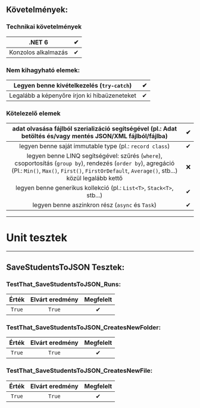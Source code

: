 ## Követelmények:

### Technikai követelmények
| .NET 6 | ✔
|:------:|:-:|
| Konzolos alkalmazás | ✔

### Nem kihagyható elemek:
| Legyen benne kivételkezelés (`try-catch`) | ✔
|-------------------------------------------|---|
| Legalább a képenyőre írjon ki hibaüzeneteket | ✔

### Kötelezelő elemek
| adat olvasása fájlból szerializáció segítségével (pl.: Adat betöltés és/vagy mentés JSON/XML fájlból/fájlba) | ✔
|:------------------------------------------------------------------------------------------------------------:|:-:|
| legyen benne saját immutable type (pl.: `record class`) | ✔
| legyen benne LINQ segítségével: szűrés (`where`), csoportosítás (`group by`), rendezés (`order by`), agregáció (Pl.: `Min()`, `Max()`, `First()`, `FirstOrDefault`, `Average()`, stb...) közül legalább kettő | ❌
| legyen benne generikus kollekció (pl.: `List<T>`, `Stack<T>`, stb...) | ✔
| legyen benne aszinkron rész (`async` és `Task`) | ✔ | ✔

---
# Unit tesztek
---
## SaveStudentsToJSON Tesztek:

### TestThat_SaveStudentsToJSON_Runs:
| Érték | Elvárt eredmény | Megfelelt
|:-----:|:---------------:|:-------:|
|`True`|`True`|✔|

### TestThat_SaveStudentsToJSON_CreatesNewFolder:
| Érték | Elvárt eredmény | Megfelelt
|:-----:|:---------------:|:-------:|
|`True`|`True`|✔|

### TestThat_SaveStudentsToJSON_CreatesNewFile:
| Érték | Elvárt eredmény | Megfelelt
|:-----:|:---------------:|:-------:|
|`True`|`True`|✔|
